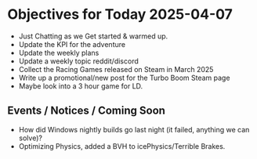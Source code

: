 # Objectives for Today 2025-04-07

- Just Chatting as we Get started & warmed up.
- Update the KPI for the adventure
- Update the weekly plans
- Update a weekly topic reddit/discord
- Collect the Racing Games released on Steam in March 2025
- Write up a promotional/new post for the Turbo Boom Steam page
- Maybe look into a 3 hour game for LD.

## Events / Notices / Coming Soon

- How did Windows nightly builds go last night (it failed, anything we can solve)?
- Optimizing Physics, added a BVH to icePhysics/Terrible Brakes.
